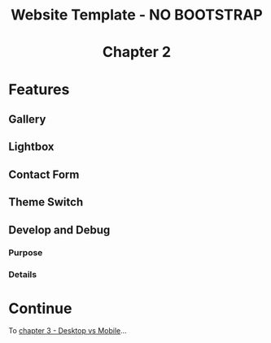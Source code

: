 <h1 align="center">Website Template - NO BOOTSTRAP<h1>
<p align="center">Chapter 2<p>

# Features

## Gallery

## Lightbox

## Contact Form

## Theme Switch

## Develop and Debug

### Purpose

### Details

# Continue

To [chapter 3 - Desktop vs Mobile](CH3.md)...
